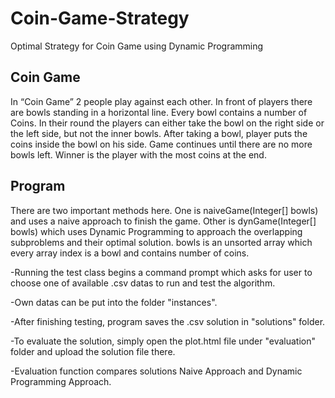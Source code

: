 # Coin-Game-Strategy
Optimal Strategy for Coin Game using Dynamic Programming
<h2> Coin Game </h2>
In “Coin Game” 2 people play against each other. In front of players there are bowls standing in a horizontal line. Every bowl contains a number of Coins. In their round the players can either take the bowl on the right side or the left side, but not the inner bowls. After taking a bowl, player puts the coins inside the bowl on his side. Game continues until there are no more bowls left. Winner is the player with the most coins at the end.

<h2> Program </h2>

There are two important methods here. One is naiveGame(Integer[] bowls) and uses a naive approach to finish the game. Other is dynGame(Integer[] bowls) which uses Dynamic Programming to approach the overlapping subproblems and their optimal solution. bowls is an unsorted array which every array index is a bowl and contains number of coins.

-Running the test class begins a command prompt which asks for user to choose one of available .csv datas to run and test the algorithm.

-Own datas can be put into the folder "instances".

-After finishing testing, program saves the .csv solution in "solutions" folder.

-To evaluate the solution, simply open the plot.html file under "evaluation" folder and upload the solution file there.

-Evaluation function compares solutions Naive Approach and Dynamic Programming Approach.
